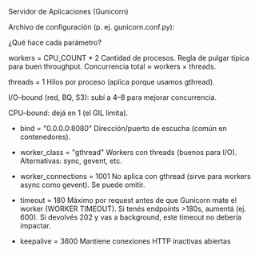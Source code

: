 Servidor de Aplicaciones (Gunicorn)

Archivo de configuración (p. ej. gunicorn.conf.py):

¿Qué hace cada parámetro?

workers = CPU_COUNT * 2
Cantidad de procesos. Regla de pulgar típica para buen throughput.
Concurrencia total ≈ workers × threads.

threads = 1
Hilos por proceso (aplica porque usamos gthread).

I/O–bound (red, BQ, S3): subí a 4–8 para mejorar concurrencia.

CPU–bound: dejá en 1 (el GIL limita).

- bind = "0.0.0.0:8080"
Dirección/puerto de escucha (común en contenedores).

- worker_class = "gthread"
Workers con threads (buenos para I/O). Alternativas: sync, gevent, etc.

- worker_connections = 1001
No aplica con gthread (sirve para workers async como gevent). Se puede omitir.

- timeout = 180
Máximo por request antes de que Gunicorn mate el worker (WORKER TIMEOUT).
Si tenés endpoints >180s, aumentá (ej. 600).
Si devolvés 202 y vas a background, este timeout no debería impactar.

- keepalive = 3600
Mantiene conexiones HTTP inactivas abiertas
